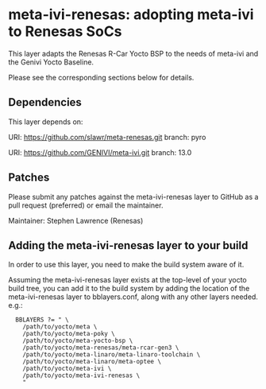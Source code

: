 meta-ivi-renesas: adopting meta-ivi to Renesas SoCs
===================================================
This layer adapts the Renesas R-Car Yocto BSP to the needs of meta-ivi
and the Genivi Yocto Baseline.

Please see the corresponding sections below for details.


Dependencies
------------
This layer depends on:

  URI: https://github.com/slawr/meta-renesas.git
  branch: pyro

  URI: https://github.com/GENIVI/meta-ivi.git
  branch: 13.0


Patches
-------

Please submit any patches against the meta-ivi-renesas layer to GitHub
as a pull request (preferred) or email the maintainer.

Maintainer: Stephen Lawrence (Renesas)


Adding the meta-ivi-renesas layer to your build
-----------------------------------------------

In order to use this layer, you need to make the build system aware of
it.

Assuming the meta-ivi-renesas layer exists at the top-level of your
yocto build tree, you can add it to the build system by adding the
location of the meta-ivi-renesas layer to bblayers.conf, along with any
other layers needed. e.g.:

```
  BBLAYERS ?= " \
    /path/to/yocto/meta \
    /path/to/yocto/meta-poky \
    /path/to/yocto/meta-yocto-bsp \
    /path/to/yocto/meta-renesas/meta-rcar-gen3 \
    /path/to/yocto/meta-linaro/meta-linaro-toolchain \
    /path/to/yocto/meta-linaro/meta-optee \
    /path/to/yocto/meta-ivi \
    /path/to/yocto/meta-ivi-renesas \
    "
```
